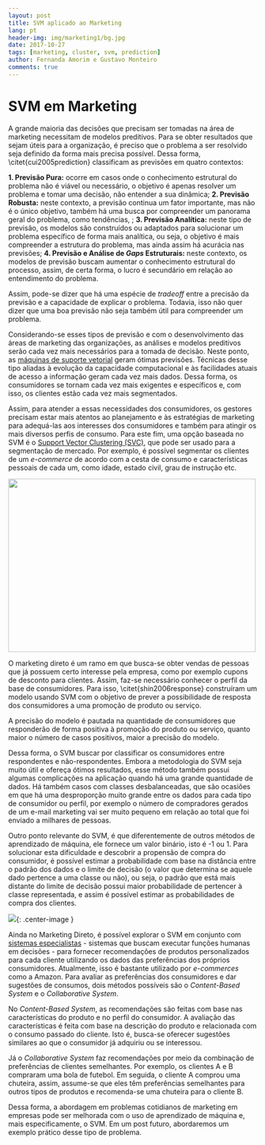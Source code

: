 ```yaml
---
layout: post
title: SVM aplicado ao Marketing
lang: pt
header-img: img/marketing1/bg.jpg
date: 2017-10-27
tags: [marketing, cluster, svm, prediction]
author: Fernanda Amorim e Gustavo Monteiro
comments: true
---
```

# SVM em Marketing

A grande maioria das decisões que precisam ser tomadas na área de marketing necessitam de modelos preditivos. Para se obter resultados que sejam úteis para a organização, é preciso que o problema a ser resolvido seja definido da forma mais precisa possível. Dessa forma, \citet{cui2005prediction} classificam as previsões em quatro contextos:

**1. Previsão Pura:** ocorre em casos onde o conhecimento estrutural do problema não é viável ou necessário, o objetivo é apenas resolver um problema e tomar uma decisão, não entender a sua dinâmica; 
**2. Previsão Robusta:** neste contexto, a previsão continua um fator importante, mas não é o único objetivo, também há uma busca por compreender um panorama geral do problema, como tendências, ;
**3. Previsão Analítica:** neste tipo de previsão, os modelos são construídos ou adaptados para solucionar um problema específico de forma mais analítica, ou seja, o objetivo é mais compreender a estrutura do problema, mas ainda assim há acurácia nas previsões; 
**4. Previsão e Análise de _Gaps_ Estruturais:** neste contexto, os modelos de previsão buscam aumentar o conhecimento estrutural do processo, assim, de certa forma, o lucro é secundário em relação ao entendimento do problema.

Assim, pode-se dizer que há uma espécie de *tradeoff* entre a precisão da previsão e a capacidade de explicar o problema. Todavia, isso não quer dizer que uma boa previsão não seja também útil para compreender um problema.

Considerando-se esses tipos de previsão e com o desenvolvimento das áreas de marketing das organizações, as análises e modelos preditivos serão cada vez mais necessários para a tomada de decisão. Neste ponto, as [máquinas de suporte vetorial](https://lamfo-unb.github.io/2017/07/13/svm/) geram ótimas previsões. Técnicas desse tipo aliadas à evolução da capacidade computacional e às facilidades atuais de acesso a informação geram cada vez mais dados. Dessa forma, os consumidores se tornam cada vez mais exigentes e específicos e, com isso, os clientes estão cada vez mais segmentados.

Assim, para atender a essas necessidades dos consumidores, os gestores precisam estar mais atentos ao planejamento e às estratégias de marketing para adequá-las aos interesses dos consumidores e também para atingir os mais diversos perfis de consumo. Para este fim, uma opção baseada no SVM é o [Support Vector Clustering (SVC)](https://lamfo-unb.github.io/2017/10/05/Introducao_basica_a_clusterizacao/), que pode ser usado para a segmentação de mercado. Por exemplo, é possível segmentar os clientes de um *e-commerce* de acordo com a cesta de consumo e características pessoais de cada um, como idade, estado civil, grau de instrução etc.

<img src="/img/marketing1/analytics.jpg" height="350" width="500">

O marketing direto é um ramo em que busca-se obter vendas de pessoas que já possuem certo interesse pela empresa, como por exemplo cupons de desconto para clientes. Assim, faz-se necessário conhecer o perfil da base de consumidores. Para isso, \citet{shin2006response} construíram um modelo usando SVM com o objetivo de prever a possibilidade de resposta dos consumidores a uma promoção de produto ou serviço. 

A precisão do modelo é pautada na quantidade de consumidores que responderão de forma positiva à promoção do produto ou serviço, quanto maior o número de casos positivos, maior a precisão do modelo. 

Dessa forma, o SVM buscar por classificar os consumidores entre respondentes e não-respondentes. Embora a metodologia do SVM seja muito útil e ofereça ótimos resultados, esse método também possui algumas complicações na aplicação quando há uma grande quantidade de dados. Há também casos com classes desbalanceadas, que são ocasiões em que há uma desproporção muito grande entre os dados para cada tipo de consumidor ou perfil, por exemplo o número de compradores gerados de um e-mail marketing vai ser muito pequeno em relação ao total que foi enviado a milhares de pessoas.

Outro ponto relevante do SVM, é que diferentemente de outros métodos de aprendizado de máquina, ele fornece um valor binário, isto é -1 ou 1. Para solucionar esta dificuldade e descobrir a propensão de compra do consumidor, é possível estimar a probabilidade com base na distância entre o padrão dos dados e o limite de decisão (o valor que determina se aquele dado pertence a uma classe ou não), ou seja, o padrão que está mais distante do limite de decisão possui maior probabilidade de pertencer à classe representada, e assim é possível estimar as probabilidades de compra dos clientes.

![](/img/marketing1/svm.png){: .center-image }

Ainda no Marketing Direto, é possível explorar o SVM em conjunto com [sistemas especialistas](https://pt.wikipedia.org/wiki/Sistema_especialista) - sistemas que buscam executar funções humanas em decisões -  para fornecer recomendações de produtos personalizados para cada cliente utilizando os dados das preferências dos próprios consumidores. Atualmente, isso é bastante utilizado por *e-commerces* como a Amazon. Para avaliar as preferências dos consumidores e dar sugestões de consumos, dois métodos possíveis são o *Content-Based System* e o *Collaborative System*.

No *Content-Based System*, as recomendações são feitas com base nas características do produto e no perfil do consumidor. A avaliação das características é feita com base na descrição do produto e relacionada com o consumo passado do cliente. Isto é, busca-se oferecer sugestões similares ao que o consumidor já adquiriu ou se interessou.

Já o *Collaborative System* faz recomendações por meio da combinação de preferências de clientes semelhantes. Por exemplo, os clientes A e B compraram uma bola de futebol. Em seguida, o cliente A comprou uma chuteira, assim, assume-se que eles têm preferências semelhantes para outros tipos de produtos e recomenda-se uma chuteira para o cliente B.

Dessa forma, a abordagem em problemas cotidianos de marketing em empresas pode ser melhorada com o uso de aprendizado de máquina e, mais especificamente, o SVM. Em um post futuro, abordaremos um exemplo prático desse tipo de problema.
